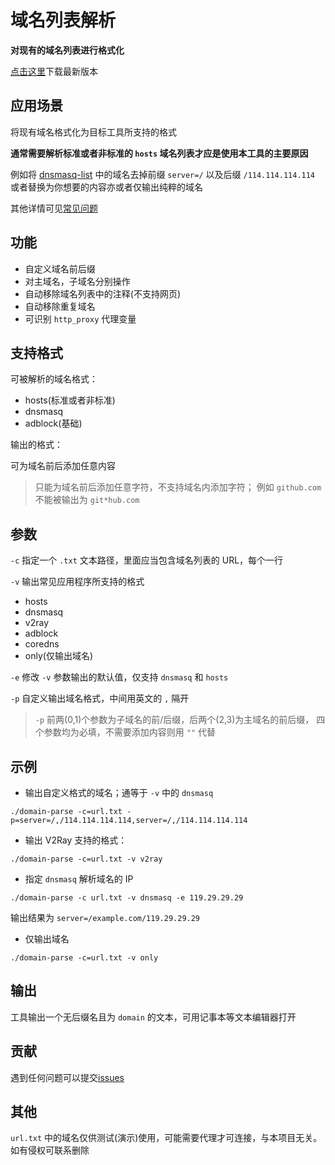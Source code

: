 # 域名列表解析

**对现有的域名列表进行格式化**

[点击这里](https://github.com/CalmLong/domain-parse/releases)下载最新版本

## 应用场景

将现有域名格式化为目标工具所支持的格式

**通常需要解析标准或者非标准的 `hosts` 域名列表才应是使用本工具的主要原因**

例如将 [dnsmasq-list](https://github.com/felixonmars/dnsmasq-china-list/blob/master/accelerated-domains.china.conf) 中的域名去掉前缀 `server=/` 以及后缀 `/114.114.114.114` 
或者替换为你想要的内容亦或者仅输出纯粹的域名

其他详情可见[常见问题](https://github.com/CalmLong/domain-parse/issues/2#issue-585661994)

## 功能

* 自定义域名前后缀
* 对主域名，子域名分别操作
* 自动移除域名列表中的注释(不支持网页)
* 自动移除重复域名
* 可识别 `http_proxy` 代理变量

## 支持格式

可被解析的域名格式：

* hosts(标准或者非标准)
* dnsmasq
* adblock(基础)

输出的格式：

可为域名前后添加任意内容

> 只能为域名前后添加任意字符，不支持域名内添加字符；
> 例如 `github.com` 不能被输出为 `git*hub.com`

## 参数

`-c` 指定一个 `.txt` 文本路径，里面应当包含域名列表的 URL，每个一行

`-v` 输出常见应用程序所支持的格式

 * hosts
 * dnsmasq
 * v2ray
 * adblock
 * coredns
 * only(仅输出域名)
 
`-e` 修改 `-v` 参数输出的默认值，仅支持 `dnsmasq` 和 `hosts`

`-p` 自定义输出域名格式，中间用英文的 `,` 隔开

> `-p` 前两(0,1)个参数为子域名的前/后缀，后两个(2,3)为主域名的前后缀，
> 四个参数均为必填，不需要添加内容则用 `""` 代替

## 示例

* 输出自定义格式的域名；通等于 `-v` 中的 `dnsmasq`

`./domain-parse -c=url.txt -p=server=/,/114.114.114.114,server=/,/114.114.114.114`

* 输出 V2Ray 支持的格式：

`./domain-parse -c=url.txt -v v2ray`

* 指定 `dnsmasq` 解析域名的 IP

`./domain-parse -c url.txt -v dnsmasq -e 119.29.29.29`

输出结果为 `server=/example.com/119.29.29.29`

* 仅输出域名

`./domain-parse -c=url.txt -v only`

## 输出

工具输出一个无后缀名且为 `domain` 的文本，可用记事本等文本编辑器打开

## 贡献

遇到任何问题可以提交[issues](https://github.com/CalmLong/domain-parse/issues)

## 其他

`url.txt` 中的域名仅供测试(演示)使用，可能需要代理才可连接，与本项目无关。如有侵权可联系删除